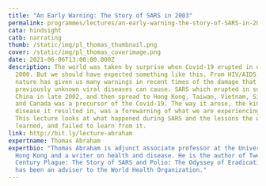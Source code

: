 ```yaml
---
title: "An Early Warning: The Story of SARS in 2003"
permalink: programmes/lectures/an-early-warning-the-story-of-SARS-in-2003/
cata: hindsight
catb: narrating
thumb: /static/img/pl_thomas_thumbnail.png
cover: /static/img/pl_thomas_coverimage.png
date: 2021-06-06T13:00:00.000Z
description: The world was taken by surprise when Covid-19 erupted in early
  2000. But we should have expected something like this. From HIV/AIDS to Ebola,
  nature has given us many warnings in recent times of the damage that
  previously unknown viral diseases can cause. SARS which erupted in southern
  China in late 2002, and then spread to Hong Kong, Taiwan, Vietnam, Singapore
  and Canada was a precursor of the Covid-19. The way it arose, the kind of
  disease it resulted in, was a forewarning of what we are experiencing today.
  This lecture looks at what happened during SARS and the lessons the world
  learned, and failed to learn from it.
link: http://bit.ly/lecture-abraham
expertname: Thomas Abraham
expertbio: "Thomas Abraham is adjunct associate professor at the University of
  Hong Kong and a writer on health and disease. He is the author of Twenty First
  Century Plague: The Story of SARS and Polio: The Odyssey of Eradication. He
  has been an adviser to the World Health Organization."
---
```

